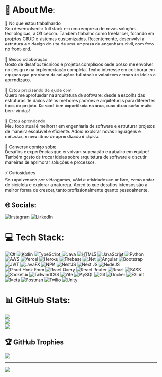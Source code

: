 # 💫 About Me:
🔭 No que estou trabalhando<br>Sou desenvolvedor full stack em uma empresa de novas soluções tecnológicas, a Officecom. Também trabalho como freelancer, focando em projetos CRUD e sistemas customizados. Recentemente, desenvolvi a estrutura e o design do site de uma empresa de engenharia civil, com foco no front-end.<br><br>👯 Busco colaboração<br>Gosto de desafios técnicos e projetos complexos onde posso me envolver no design e na implementação completa. Tenho interesse em colaborar em equipes que precisem de soluções full stack e valorizem a troca de ideias e aprendizado.<br><br>🤝 Estou precisando de ajuda com<br>Quero me aprofundar na arquitetura de software: desde a escolha das estruturas de dados até os melhores padrões e arquiteturas para diferentes tipos de projeto. Se você tem experiência na área, suas dicas serão muito bem-vindas!<br><br>🌱 Estou aprendendo<br>Meu foco atual é melhorar em engenharia de software e estruturar projetos de maneira escalável e eficiente. Adoro explorar novas linguagens e métodos, e meu ritmo de aprendizado é rápido.<br><br>💬 Converse comigo sobre<br>Desafios e experiências que envolvam superação e trabalho em equipe! Também gosto de trocar ideias sobre arquitetura de software e discutir maneiras de aprimorar soluções e processos.<br><br>⚡ Curiosidades<br>Sou apaixonado por videogames, vôlei e atividades ao ar livre, como andar de bicicleta e explorar a natureza. Acredito que desafios intensos são a melhor forma de crescer, tanto profissionalmente quanto pessoalmente.<br>


## 🌐 Socials:
[![Instagram](https://img.shields.io/badge/Instagram-%23E4405F.svg?logo=Instagram&logoColor=white)](https://instagram.com/tarcioely) [![LinkedIn](https://img.shields.io/badge/LinkedIn-%230077B5.svg?logo=linkedin&logoColor=white)](https://linkedin.com/in/tarcio-diniz-9a9971222) 

# 💻 Tech Stack:
![C#](https://img.shields.io/badge/c%23-%23239120.svg?style=for-the-badge&logo=csharp&logoColor=white) ![Kotlin](https://img.shields.io/badge/kotlin-%237F52FF.svg?style=for-the-badge&logo=kotlin&logoColor=white) ![TypeScript](https://img.shields.io/badge/typescript-%23007ACC.svg?style=for-the-badge&logo=typescript&logoColor=white) ![Java](https://img.shields.io/badge/java-%23ED8B00.svg?style=for-the-badge&logo=openjdk&logoColor=white) ![HTML5](https://img.shields.io/badge/html5-%23E34F26.svg?style=for-the-badge&logo=html5&logoColor=white) ![JavaScript](https://img.shields.io/badge/javascript-%23323330.svg?style=for-the-badge&logo=javascript&logoColor=%23F7DF1E) ![Python](https://img.shields.io/badge/python-3670A0?style=for-the-badge&logo=python&logoColor=ffdd54) ![AWS](https://img.shields.io/badge/AWS-%23FF9900.svg?style=for-the-badge&logo=amazon-aws&logoColor=white) ![Vercel](https://img.shields.io/badge/vercel-%23000000.svg?style=for-the-badge&logo=vercel&logoColor=white) ![Heroku](https://img.shields.io/badge/heroku-%23430098.svg?style=for-the-badge&logo=heroku&logoColor=white) ![Firebase](https://img.shields.io/badge/firebase-%23039BE5.svg?style=for-the-badge&logo=firebase) ![.Net](https://img.shields.io/badge/.NET-5C2D91?style=for-the-badge&logo=.net&logoColor=white) ![Angular](https://img.shields.io/badge/angular-%23DD0031.svg?style=for-the-badge&logo=angular&logoColor=white) ![Bootstrap](https://img.shields.io/badge/bootstrap-%238511FA.svg?style=for-the-badge&logo=bootstrap&logoColor=white) ![JWT](https://img.shields.io/badge/JWT-black?style=for-the-badge&logo=JSON%20web%20tokens) ![JavaFX](https://img.shields.io/badge/javafx-%23FF0000.svg?style=for-the-badge&logo=javafx&logoColor=white) ![NPM](https://img.shields.io/badge/NPM-%23CB3837.svg?style=for-the-badge&logo=npm&logoColor=white) ![NestJS](https://img.shields.io/badge/nestjs-%23E0234E.svg?style=for-the-badge&logo=nestjs&logoColor=white) ![Next JS](https://img.shields.io/badge/Next-black?style=for-the-badge&logo=next.js&logoColor=white) ![NodeJS](https://img.shields.io/badge/node.js-6DA55F?style=for-the-badge&logo=node.js&logoColor=white) ![React Hook Form](https://img.shields.io/badge/React%20Hook%20Form-%23EC5990.svg?style=for-the-badge&logo=reacthookform&logoColor=white) ![React Query](https://img.shields.io/badge/-React%20Query-FF4154?style=for-the-badge&logo=react%20query&logoColor=white) ![React Router](https://img.shields.io/badge/React_Router-CA4245?style=for-the-badge&logo=react-router&logoColor=white) ![React](https://img.shields.io/badge/react-%2320232a.svg?style=for-the-badge&logo=react&logoColor=%2361DAFB) ![SASS](https://img.shields.io/badge/SASS-hotpink.svg?style=for-the-badge&logo=SASS&logoColor=white) ![Socket.io](https://img.shields.io/badge/Socket.io-black?style=for-the-badge&logo=socket.io&badgeColor=010101) ![TailwindCSS](https://img.shields.io/badge/tailwindcss-%2338B2AC.svg?style=for-the-badge&logo=tailwind-css&logoColor=white) ![Vite](https://img.shields.io/badge/vite-%23646CFF.svg?style=for-the-badge&logo=vite&logoColor=white) ![MySQL](https://img.shields.io/badge/mysql-4479A1.svg?style=for-the-badge&logo=mysql&logoColor=white) ![Git](https://img.shields.io/badge/git-%23F05033.svg?style=for-the-badge&logo=git&logoColor=white) ![Docker](https://img.shields.io/badge/docker-%230db7ed.svg?style=for-the-badge&logo=docker&logoColor=white) ![ESLint](https://img.shields.io/badge/ESLint-4B3263?style=for-the-badge&logo=eslint&logoColor=white) ![Meta](https://img.shields.io/badge/Meta-%230467DF.svg?style=for-the-badge&logo=Meta&logoColor=white) ![Postman](https://img.shields.io/badge/Postman-FF6C37?style=for-the-badge&logo=postman&logoColor=white) ![Twilio](https://img.shields.io/badge/Twilio-F22F46?style=for-the-badge&logo=Twilio&logoColor=white) ![Unity](https://img.shields.io/badge/unity-%23000000.svg?style=for-the-badge&logo=unity&logoColor=white)
# 📊 GitHub Stats:
![](https://github-readme-stats.vercel.app/api?username=TarcioDiniz&theme=dark&hide_border=false&include_all_commits=false&count_private=false)<br/>
![](https://github-readme-streak-stats.herokuapp.com/?user=TarcioDiniz&theme=dark&hide_border=false)<br/>
![](https://github-readme-stats.vercel.app/api/top-langs/?username=TarcioDiniz&theme=dark&hide_border=false&include_all_commits=false&count_private=false&layout=compact)

## 🏆 GitHub Trophies
![](https://github-profile-trophy.vercel.app/?username=TarcioDiniz&theme=radical&no-frame=false&no-bg=true&margin-w=4)

---
[![](https://visitcount.itsvg.in/api?id=TarcioDiniz&icon=0&color=0)](https://visitcount.itsvg.in)

<!-- Proudly created with GPRM ( https://gprm.itsvg.in ) -->
